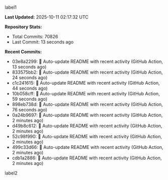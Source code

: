 
label1 
<!-- ACTIVITY_START -->
**Last Updated:** 2025-10-11 02:17:32 UTC

**Repository Stats:**
- Total Commits: 70826
- Last Commit: 13 seconds ago

**Recent Commits:**
- 03e8a2299: 🤖 Auto-update README with recent activity (GitHub Action, 13 seconds ago)
- 833575bb2: 🤖 Auto-update README with recent activity (GitHub Action, 24 seconds ago)
- c1c241615: 🤖 Auto-update README with recent activity (GitHub Action, 44 seconds ago)
- 10b058cff: 🤖 Auto-update README with recent activity (GitHub Action, 59 seconds ago)
- 898eb738d: 🤖 Auto-update README with recent activity (GitHub Action, 76 seconds ago)
- 0a24b9697: 🤖 Auto-update README with recent activity (GitHub Action, 2 minutes ago)
- d49b8c612: 🤖 Auto-update README with recent activity (GitHub Action, 2 minutes ago)
- 52c98f990: 🤖 Auto-update README with recent activity (GitHub Action, 2 minutes ago)
- 499c33d66: 🤖 Auto-update README with recent activity (GitHub Action, 2 minutes ago)
- cdb1a2886: 🤖 Auto-update README with recent activity (GitHub Action, 2 minutes ago)
<!-- ACTIVITY_END -->

label2

